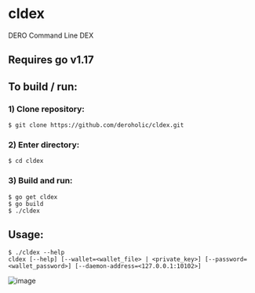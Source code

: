 # cldex
DERO Command Line DEX

## Requires go v1.17

## To build / run:

### 1) Clone repository:
	$ git clone https://github.com/deroholic/cldex.git

### 2) Enter directory:
	$ cd cldex

### 3) Build and run:
	$ go get cldex
	$ go build
	$ ./cldex

## Usage:
```
$ ./cldex --help
cldex [--help] [--wallet=<wallet_file> | <private_key>] [--password=<wallet_password>] [--daemon-address=<127.0.0.1:10102>]
```
![image](https://user-images.githubusercontent.com/105595360/186433890-5346d9bf-a9ad-495b-ba59-6b9723594074.png)
